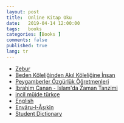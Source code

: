 ```yaml
---
layout: post
title:  Online Kitap Oku
date:   2019-04-14 12:00:00
tags:   books
categories: [Books ]
comments: false
published: true
lang: tr
---
```



*   <a href="https://vdemir.github.io/viewer/web/viewer.html?file=https://vdemir.github.io/assets/ebooks/Zebur.pdf" target="_blank">Zebur</a>
*   <a href="https://vdemir.github.io/viewer/web/viewer.html?file=https://vdemir.github.io/assets/ebooks/Beden-Köleliğinden-Akıl-Köleliğine-İnsan.pdf" target="_blank">Beden Köleliğinden Akıl Köleliğine İnsan</a>
*   <a href="https://vdemir.github.io/viewer/web/viewer.html?file=https://vdemir.github.io/assets/ebooks/Peygamberler-Özgürlük-Öğretmenleri.pdf" target="_blank">Peygamberler Özgürlük Öğretmenleri</a>
*   <a href="https://vdemir.github.io/viewer/web/viewer.html?file=https://vdemir.github.io/assets/ebooks/İbrahim-Canan-İslam'da-Zaman-Tanzimi.pdf" target="_blank">İbrahim Canan - İslam'da Zaman Tanzimi</a>
*   <a href="https://vdemir.github.io/viewer/web/viewer.html?file=https://vdemir.github.io/assets/ebooks/incil-müjde-türkçe.pdf" target="_blank">incil müjde türkçe</a>
*   <a href="https://vdemir.github.io/viewer/web/viewer.html?file=https://vdemir.github.io/assets/ebooks/English_Grammar.pdf" target="_blank">English</a>
*   <a href="https://vdemir.github.io/viewer/web/viewer.html?file=https://vdemir.github.io/assets/Envaru-l-Asikin/webOptimizePdf/Ahmed-Bican-Envâru-l-Âşıkîn-Cilt-1.pdf" target="_blank">Envâru-l-Âşıkîn</a>
*   <a href="https://vdemir.github.io/viewer/web/viewer.html?file=https://vdemir.github.io/assets/dict/Easier-English-Upper-Student-Dictionary.pdf" target="_blank">Student Dictionary</a>

